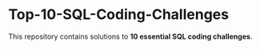 # Top-10-SQL-Coding-Challenges
This repository contains solutions to **10 essential SQL coding challenges**.
